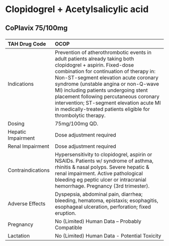 # Clopidogrel + Acetylsalicylic acid

## CoPlavix 75/100mg

##### 

| TAH Drug Code      | OCOP                                                                                                                                                                                                                                                                                                                                                                                                                                     |
|:-------------------|:-----------------------------------------------------------------------------------------------------------------------------------------------------------------------------------------------------------------------------------------------------------------------------------------------------------------------------------------------------------------------------------------------------------------------------------------|
| Indications        | Prevention of atherothrombotic events in adult patients already taking both clopidogrel + aspirin. Fixed-dose combination for continuation of therapy in: Non-ST-segment elevation acute coronary syndrome (unstable angina or non-Q-wave MI) including patients undergoing stent placement following percutaneous coronary intervention; ST-segment elevation acute MI in medically-treated patients eligible for thrombolytic therapy. |
| Dosing             | 75mg/100mg QD.                                                                                                                                                                                                                                                                                                                                                                                                                           |
| Hepatic Impairment | Dose adjustment required                                                                                                                                                                                                                                                                                                                                                                                                                 |
| Renal Impairment   | Dose adjustment required                                                                                                                                                                                                                                                                                                                                                                                                                 |
| Contraindications  | Hypersensitivity to clopidogrel, aspirin or NSAIDs. Patients w/ syndrome of asthma, rhinitis & nasal polyps. Severe hepatic & renal impairment. Active pathological bleeding eg peptic ulcer or intracranial hemorrhage. Pregnancy (3rd trimester).                                                                                                                                                                                      |
| Adverse Effects    | Dyspepsia, abdominal pain, diarrhea; bleeding, hematoma, epistaxis; esophagitis, esophageal ulceration, perforation; fixed eruption.                                                                                                                                                                                                                                                                                                     |
| Pregnancy          | No (Limited) Human Data – Probably Compatible                                                                                                                                                                                                                                                                                                                                                                                            |
| Lactation          | No (Limited) Human Data - Potential Toxicity                                                                                                                                                                                                                                                                                                                                                                                             |

